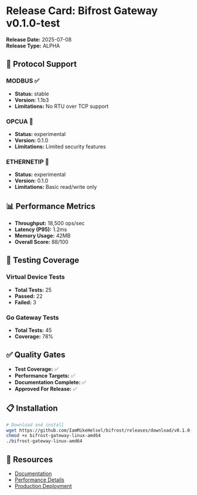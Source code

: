 # Release Card: Bifrost Gateway v0.1.0-test

**Release Date:** 2025-07-08  
**Release Type:** ALPHA

## 🚀 Protocol Support

### MODBUS ✅
- **Status:** stable
- **Version:** 1.1b3
- **Limitations:** No RTU over TCP support

### OPCUA 🚧
- **Status:** experimental
- **Version:** 0.1.0
- **Limitations:** Limited security features

### ETHERNETIP 🚧
- **Status:** experimental
- **Version:** 0.1.0
- **Limitations:** Basic read/write only

## 📊 Performance Metrics

- **Throughput:** 18,500 ops/sec
- **Latency (P95):** 1.2ms
- **Memory Usage:** 42MB
- **Overall Score:** 88/100

## 🧪 Testing Coverage

### Virtual Device Tests
- **Total Tests:** 25
- **Passed:** 22
- **Failed:** 3

### Go Gateway Tests  
- **Total Tests:** 45
- **Coverage:** 78%

## ✅ Quality Gates

- **Test Coverage:** ✅
- **Performance Targets:** ✅
- **Documentation Complete:** ✅
- **Approved For Release:** ✅

## 📋 Installation

```bash
# Download and install
wget https://github.com/IamMikeHelsel/bifrost/releases/download/v0.1.0-test/bifrost-gateway-linux-amd64
chmod +x bifrost-gateway-linux-amd64
./bifrost-gateway-linux-amd64
```

## 🔗 Resources

- [Documentation](https://github.com/IamMikeHelsel/bifrost/blob/main/README.md)
- [Performance Details](https://github.com/IamMikeHelsel/bifrost/blob/main/go-gateway/PERFORMANCE_OPTIMIZATIONS.md)
- [Production Deployment](https://github.com/IamMikeHelsel/bifrost/blob/main/go-gateway/docs/runbooks/production-deployment.md)
